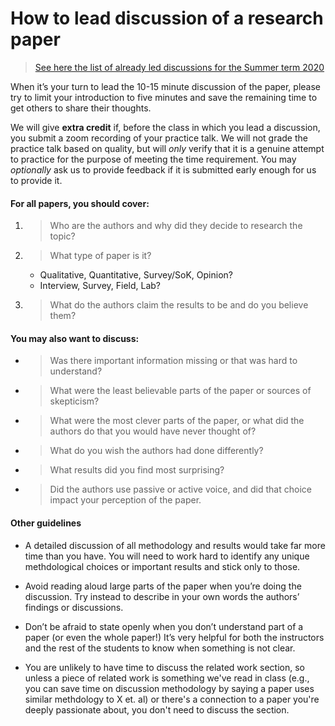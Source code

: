 # How to lead discussion of a research paper

> [See here the list of already led discussions for the Summer term 2020](./led-papers.md)

When it’s your turn to lead the 10-15 minute discussion of the paper, please try to limit your introduction to five minutes and save the remaining time to get others to share their thoughts.

We will give **extra credit** if, before the class in which you lead a discussion, you submit a zoom recording of your practice talk.  We will not grade the practice talk based on quality, but will _only_ verify that it is a genuine attempt to practice for the purpose of meeting the time requirement.  You may _optionally_ ask us to provide feedback if it is submitted early enough for us to provide it.

#### For all papers, you should cover:

1.  > Who are the authors and why did they decide to research the topic?

2.  > What type of paper is it?
      - Qualitative, Quantitative, Survey/SoK, Opinion?
      - Interview, Survey, Field, Lab?

3.  > What do the authors claim the results to be and do you believe them?

#### You may also want to discuss:

-  > Was there important information missing or that was hard to understand?

-  > What were the least believable parts of the paper or sources of skepticism?

-  > What were the most clever parts of the paper, or what did the authors do that you would have never thought of?

-  > What do you wish the authors had done differently?

-  > What results did you find most surprising?

-  > Did the authors use passive or active voice, and did that choice impact your perception of the paper.

#### Other guidelines

- A detailed discussion of all methodology and results would take far more time than you have.  You will need to work hard to identify any unique methdological choices or important results and stick only to those.

- Avoid reading aloud large parts of the paper when you’re doing the discussion. Try instead to describe in your own words the authors’ findings or discussions.

- Don’t be afraid to state openly when you don’t understand part of a paper (or even the whole paper\!) It’s very helpful for both the instructors and the rest of the students to know when something is not clear.

- You are unlikely to have time to discuss the related work section, so unless a piece of related work is something we've read in class (e.g., you can save time on discussion methodology by saying a paper uses similar methdology to X et. al) or there's a connection to a paper you're deeply passionate about, you don't need to discuss the section.
